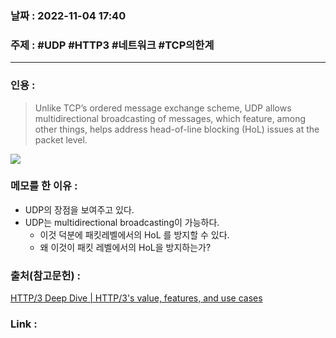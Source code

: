 ### 날짜 : 2022-11-04 17:40
### 주제 : #UDP #HTTP3 #네트워크 #TCP의한계 

---- 

### 인용 : 
>  Unlike TCP’s ordered message exchange scheme, UDP allows multidirectional broadcasting of messages, which feature, among other things, helps address head-of-line blocking (HoL) issues at the packet level.

![](../assets/udp-mulidirectional)


### 메모를 한 이유 : 
- UDP의 장점을 보여주고 있다. 
- UDP는 multidirectional broadcasting이 가능하다. 
	- 이것 덕분에 패킷레벨에서의  HoL 를 방지할 수 있다.
	- 왜 이것이 패킷 레벨에서의 HoL을 방지하는가? 


### 출처(참고문헌) : 
[HTTP/3 Deep Dive | HTTP/3's value, features, and use cases](https://ably.com/topic/http3)

### Link : 

